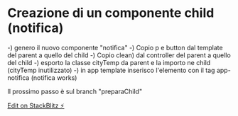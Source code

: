 # Creazione di un componente child (notifica)

-) genero il nuovo componente "notifica"
-) Copio p e button dal template del parent a quello del child
-) Copio clean) dal controller del parent a quello del  child
-) esporto la classe cityTemp da parent e la importo ne child (cityTemp inutilizzato)
-) in app template inserisco l'elemento con il tag app-notifica (notifica works)

Il prossimo passo è sul branch "preparaChild"

[Edit on StackBlitz ⚡️](https://stackblitz.com/edit/angular-sswcreachild)
